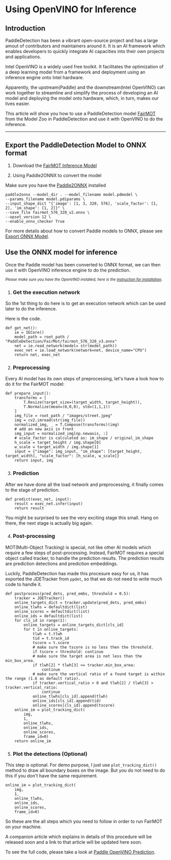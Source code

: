 # Using OpenVINO for Inference

## Introduction
PaddleDetection has been a vibrant open-source project and has a large amout of contributors and maintainers around it. It is an AI framework which enables developers to quickly integrate AI capacities into their own projects and applications.

Intel OpenVINO is a widely used free toolkit. It facilitates the optimization of a deep learning model from a framework and deployment using an inference engine onto Intel hardware. 

Apparently, the upstream(Paddle) and the downstream(Intel OpenVINO) can work together to streamline and simplify the process of developing an AI model and deploying the model onto hardware, which, in turn, makes our lives easier. 

This article will show you how to use a PaddleDetection model [FairMOT](../../../configs/mot/fairmot/README.md) from the Model Zoo in PaddleDetection and use it with OpenVINO to do the inference.

------------

## Export the PaddleDetection Model to ONNX format

1. Download the [FairMOT Inference Model](https://bj.bcebos.com/v1/paddledet/models/mot/fairmot_hrnetv2_w18_dlafpn_30e_576x320.tar)

2. Using Paddle2ONNX to convert the model

Make sure you have the [Paddle2ONNX](https://github.com/PaddlePaddle/Paddle2ONNX) installed

```
paddle2onnx --model_dir . --model_filename model.pdmodel \
--params_filename model.pdiparams \
--input_shape_dict "{'image': [1, 3, 320, 576], 'scale_factor': [1, 2], 'im_shape': [1, 2]}" \
--save_file fairmot_576_320_v2.onnx \
--opset_version 12 \
--enable_onnx_checker True
```

For more details about how to convert Paddle models to ONNX, please see [Export ONNX Model](../../../deploy/EXPORT_ONNX_MODEL_en.md).

## Use the ONNX model for inference

Once the Paddle model has been converted to ONNX format, we can then use it with OpenVINO inference engine to do the prediction.

*<sub>Please make sure you have the OpenVINO installed, here is the [instruction for installation](https://docs.openvino.ai/cn/latest/openvino_docs_install_guides_installing_openvino_linux.html).<sub>*

1. ### Get the execution network

So the 1st thing to do here is to get an execution network which can be used later to do the inference. 

Here is the code.

```
def get_net():
    ie = IECore()
    model_path = root_path / "PaddleDetection/FairMot/fairmot_576_320_v3.onnx"
    net = ie.read_network(model= str(model_path))
    exec_net = ie.load_network(network=net, device_name="CPU")
    return net, exec_net
```

2. ### Preprocessing

Every AI model has its own steps of preprocessing, let's have a look how to do it for the FairMOT model:

```
def prepare_input():
    transforms = [
        T.Resize(target_size=(target_width, target_height)), 
        T.Normalize(mean=(0,0,0), std=(1,1,1))
    ]
    img_file = root_path / "images/street.jpeg"
    img = cv2.imread(str(img_file))
    normalized_img, _ = T.Compose(transforms)(img)
    # add an new axis in front
    img_input = normalized_img[np.newaxis, :]
    # scale_factor is calculated as: im_shape / original_im_shape
    h_scale = target_height / img.shape[0]
    w_scale = target_width / img.shape[1]
    input = {"image": img_input, "im_shape": [target_height, target_width], "scale_factor": [h_scale, w_scale]}
    return input, img
```

3. ### Prediction

After we have done all the load network and preprocessing, it finally comes to the stage of prediction. 


```
def predict(exec_net, input):
    result = exec_net.infer(input)
    return result
```

You might be surprised to see the very exciting stage this small. Hang on there, the next stage is actually big again.

4. ### Post-processing

MOT(Multi-Object Tracking) is special, not like other AI models which require a few steps of post-processing. Instead, FairMOT requires a special object called tracker, to handle the prediction results. The prediction results are prediction detections and prediction embeddings. 

Luckily, PaddleDetection has made this procesure easy for us, it has exported the JDETracker from `ppdet`, so that we do not need to write much code to handle it.

```
def postprocess(pred_dets, pred_embs, threshold = 0.5):
    tracker = JDETracker()
    online_targets_dict = tracker.update(pred_dets, pred_embs)
    online_tlwhs = defaultdict(list)
    online_scores = defaultdict(list)
    online_ids = defaultdict(list)
    for cls_id in range(1):
        online_targets = online_targets_dict[cls_id]
        for t in online_targets:
            tlwh = t.tlwh
            tid = t.track_id
            tscore = t.score
            # make sure the tscore is no less then the threshold.
            if tscore < threshold: continue
            # make sure the target area is not less than the min_box_area.
            if tlwh[2] * tlwh[3] <= tracker.min_box_area:
                continue
            # make sure the vertical ratio of a found target is within the range (1.6 as default ratio).
            if tracker.vertical_ratio > 0 and tlwh[2] / tlwh[3] > tracker.vertical_ratio:
                continue
            online_tlwhs[cls_id].append(tlwh)
            online_ids[cls_id].append(tid)
            online_scores[cls_id].append(tscore)
    online_im = plot_tracking_dict(
        img,
        1,
        online_tlwhs,
        online_ids,
        online_scores,
        frame_id=0)
    return online_im
```

5. ### Plot the detections (Optional)

This step is optional. For demo purpose, I just use `plot_tracking_dict()` method to draw all boundary boxes on the image. But you do not need to do this if you don't have the same requirement.

```
online_im = plot_tracking_dict(
    img,
    1,
    online_tlwhs,
    online_ids,
    online_scores,
    frame_id=0)
```

So these are the all steps which you need to follow in order to run FairMOT on your machine.

A companion article which explains in details of this procedure will be released soon and a link to that article will be updated here soon.

To see the full code, please take a look at [Paddle OpenVINO Prediction](docs/advanced_tutorials/fairmot/fairmot_onnx_openvino.py).